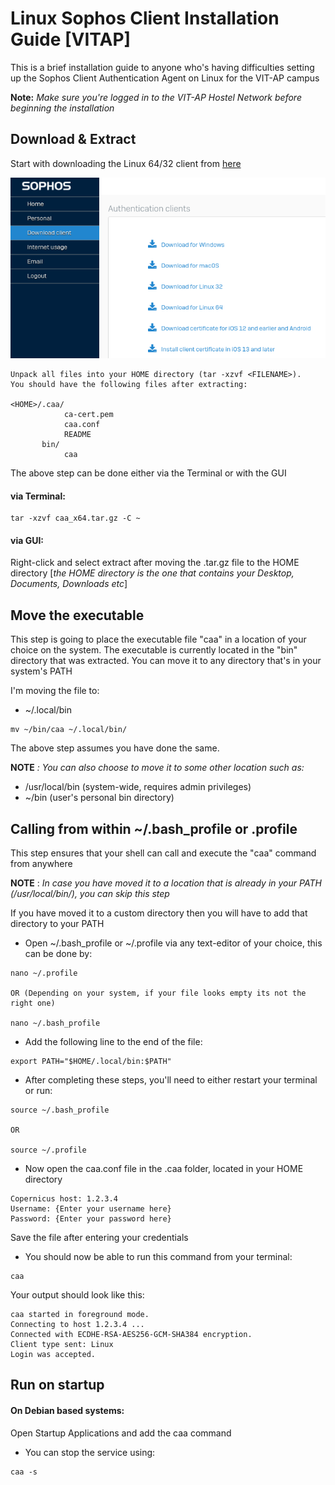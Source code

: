 # Linux Sophos Client Installation Guide [VITAP]

This is a brief installation guide to anyone who's having difficulties setting up the Sophos Client Authentication Agent on Linux for the VIT-AP campus

**Note:** _Make sure you're logged in to the VIT-AP Hostel Network before beginning the installation_

## Download & Extract

Start with downloading the Linux 64/32 client from [here](https://hfw.vitap.ac.in:445/)

![sophos-download-page](./assets/sophos-page.png)

```
Unpack all files into your HOME directory (tar -xzvf <FILENAME>).
You should have the following files after extracting:

<HOME>/.caa/
            ca-cert.pem
            caa.conf
            README
       bin/
            caa
```

The above step can be done either via the Terminal or with the GUI

#### via Terminal:

```
tar -xzvf caa_x64.tar.gz -C ~
```

#### via GUI:

Right-click and select extract after moving the .tar.gz file to the HOME directory [*the HOME directory is the one that contains your Desktop, Documents, Downloads etc*]

## Move the executable

This step is going to place the executable file "caa" in a location of your choice on the system. The executable is currently located in the "bin" directory that was extracted. You can move it to any directory that's in your system's PATH

I'm moving the file to:

- ~/.local/bin

```
mv ~/bin/caa ~/.local/bin/
```

The above step assumes you have done the same.

**NOTE** _: You can also choose to move it to some other location such as:_

- /usr/local/bin (system-wide, requires admin privileges)
- ~/bin (user's personal bin directory)

## Calling from within ~/.bash_profile or .profile

This step ensures that your shell can call and execute the "caa" command from anywhere

**NOTE** : _In case you have moved it to a location that is already in your PATH (/usr/local/bin/), you can skip this step_

If you have moved it to a custom directory then you will have to add that directory to your PATH

- Open ~/.bash_profile or ~/.profile via any text-editor of your choice, this can be done by:

```
nano ~/.profile

OR (Depending on your system, if your file looks empty its not the right one)

nano ~/.bash_profile
```

- Add the following line to the end of the file:

```
export PATH="$HOME/.local/bin:$PATH"
```

- After completing these steps, you'll need to either restart your terminal or run:

```
source ~/.bash_profile

OR

source ~/.profile
```

- Now open the caa.conf file in the .caa folder, located in your HOME directory

```
Copernicus host: 1.2.3.4
Username: {Enter your username here}
Password: {Enter your password here}
```

Save the file after entering your credentials

- You should now be able to run this command from your terminal:

```
caa
```

Your output should look like this:

```
caa started in foreground mode.
Connecting to host 1.2.3.4 ...
Connected with ECDHE-RSA-AES256-GCM-SHA384 encryption.
Client type sent: Linux
Login was accepted.
```

## Run on startup

#### On Debian based systems:

Open Startup Applications and add the caa command

- You can stop the service using:

```
caa -s
```

<!-- #### Using systemd

Create a new service file:
Use a text editor to create a new file in the /etc/systemd/system/ directory:

```
sudo nano /etc/systemd/system/caa.service
```
 -->
